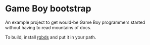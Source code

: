 # Game Boy bootstrap

An example project to get would-be Game Boy programmers started without having to read mountains of docs.

To build, install [rgbds][rgbds] and put it in your path.

[rgbds]: https://github.com/bentley/rgbds
